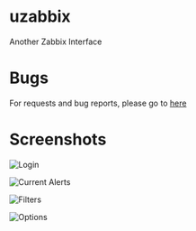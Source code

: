 # uzabbix
Another Zabbix Interface

# Bugs

For requests and bug reports, please go to [here](https://github.com/alexmontoanelli/uzabbix/issues)

# Screenshots
![Login](images/a.png)

![Current Alerts](images/a.png)

![Filters](images/a.png)

![Options](images/a.png)